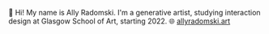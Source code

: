 🌸 Hi! My name is Ally Radomski.
I'm a generative artist, studying interaction design at Glasgow School of Art, starting 2022.
🌐 [allyradomski.art](https://allyradomski.art)

<!---
allyradomski/allyradomski is a ✨ special ✨ repository because its `README.md` (this file) appears on your GitHub profile.
You can click the Preview link to take a look at your changes.
--->
